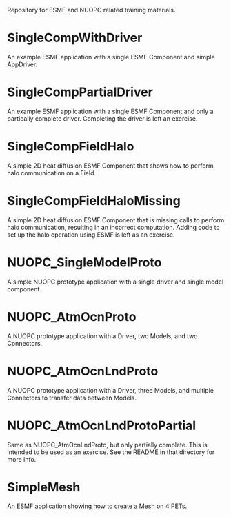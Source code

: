 Repository for ESMF and NUOPC related training materials.


SingleCompWithDriver
====================
An example ESMF application with a single ESMF Component
and simple AppDriver.


SingleCompPartialDriver
=======================
An example ESMF application with a single ESMF Component
and only a partically complete driver.  Completing the
driver is left an exercise.


SingleCompFieldHalo
===================
A simple 2D heat diffusion ESMF Component that shows how
to perform halo communication on a Field.


SingleCompFieldHaloMissing
==========================
A simple 2D heat diffusion ESMF Component that is missing
calls to perform halo communication, resulting in
an incorrect computation.  Adding code to set up the halo
operation using ESMF is left as an exercise.


NUOPC_SingleModelProto
======================
A simple NUOPC prototype application with a single driver
and single model component.


NUOPC_AtmOcnProto
=================
A NUOPC prototype application with a Driver, two Models,
and two Connectors.


NUOPC_AtmOcnLndProto
====================
A NUOPC prototype application with a Driver, three Models,
and multiple Connectors to transfer data between Models.


NUOPC_AtmOcnLndProtoPartial
===========================
Same as NUOPC_AtmOcnLndProto, but only partially complete.
This is intended to be used as an exercise.  See the README
in that directory for more info.


SimpleMesh
==========
An ESMF application showing how to create a Mesh on 4 PETs.


